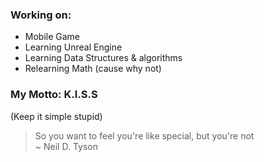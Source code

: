 ### Working on:
- Mobile Game
- Learning Unreal Engine
- Learning Data Structures & algorithms
- Relearning Math (cause why not)

### My Motto: K.I.S.S 
(Keep it simple stupid)

>So you want to feel you're like special, but you're not  
> ~ Neil D. Tyson 




<!--
**SirLorrence/SirLorrence** is a ✨ _special_ ✨ repository because its `README.md` (this file) appears on your GitHub profile.

Here are some ideas to get you started:

- 🔭 I’m currently working on ...
- 🌱 I’m currently learning ...
- 👯 I’m looking to collaborate on ...
- 🤔 I’m looking for help with ...
- 💬 Ask me about ...
- 📫 How to reach me: ...
- 😄 Pronouns: ...
- ⚡ Fun fact: ...
-->
